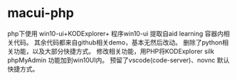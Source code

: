 # macui-php
php下使用 win10-ui+KODExplorer+
程序win10-ui 提取自aid learning 容器内相关代码。
其余代码都来自github相关demo，基本无然后改动。
删除了python相关功能，以及大部分快捷方式。
修改相关功能，用PHP将KODExplorer silk phpMyAdmin 功能加到win10UI内。
预留了vscode(code-server)、novnc 默认快捷方式。


